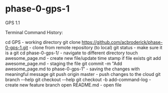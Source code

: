 # phase-0-gps-1
GPS 1.1 

Terminal Command History: 

cd GPS - working directory
git clone https://github.com/acbroderick/phase-0-gps-1.git - clone from remote repository (to local)
git status - make sure it is a git 
cd phase-0-gps-1/ - navigate to different directory
touch awesome_page.md - create new file/update time stamp if file exists
git add awesome_page.md - staging the file
git commit -m "Add awesome_page.md to phase-0-gps-1" - saving the changes with meaningful message
git push origin master - push changes to the cloud
git branch --help
git checkout --help
git checkout -b add-command-log -create new feature branch
open README.md - open file

